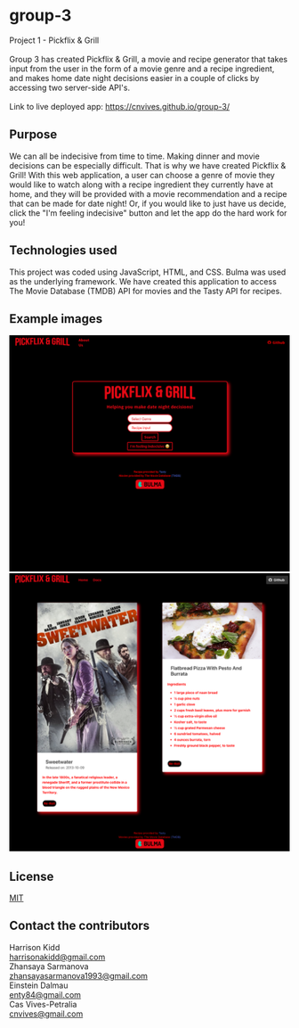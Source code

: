 # group-3
Project 1 - Pickflix & Grill
<br>
<br>
Group 3 has created Pickflix & Grill, a movie and recipe generator that takes input from the user in the form of a movie genre and a recipe ingredient, and makes home date night decisions easier in a couple of clicks by accessing two server-side API's.
<br>
<br>
Link to live deployed app:  https://cnvives.github.io/group-3/

## Purpose
We can all be indecisive from time to time.  Making dinner and movie decisions can be especially difficult.  That is why we have created Pickflix & Grill!  With this web application, a user can choose a genre of movie they would like to watch along with a recipe ingredient they currently have at home, and they will be provided with a movie recommendation and a recipe that can be made for date night!  Or, if you would like to just have us decide, click the "I'm feeling indecisive" button and let the app do the hard work for you!

## Technologies used
This project was coded using JavaScript, HTML, and CSS.  Bulma was used as the underlying framework.  We have created this application to access The Movie Database (TMDB) API for movies and the Tasty API for recipes.

## Example images
![LandingPageExample](./assets/images/LandingPageEx.png)
![ResultsPageExample](./assets/images/ResultsPageEx2.png)

## License
[MIT](https://choosealicense.com/licenses/mit/)
<br>

## Contact the contributors
Harrison Kidd <br>
harrisonakidd@gmail.com
<br>
Zhansaya Sarmanova <br>
zhansayasarmanova1993@gmail.com 
<br>
Einstein Dalmau <br>
enty84@gmail.com <br>
Cas Vives-Petralia <br>
cnvives@gmail.com <br>

